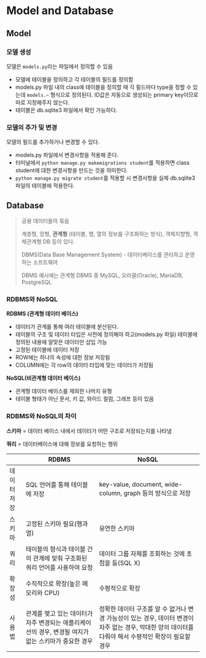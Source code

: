# Model and Database

## Model
### 모델 생성
모델은 `models.py`라는 파일에서 정의할 수 있음

- 모델에 테이블을 정의하고 각 테이블의 필드를 정의함
- models.py 파일 내의 class에 테이블을 정의할 때 각 필드마다 type을 정할 수 있는데 `models.~` 형식으로 정의된다. ID값은 자동으로 생성되는 primary key이므로 따로 지정해주지 않는다.
- 테이블은 db.sqlite3 파일에서 확인 가능하다.

### 모델의 추가 및 변경
모델의 필드를 추가하거나 변경할 수 있다.

- models.py 파일에서 변경사항을 적용해 준다.
- 터미널에서 `python manage.py makemigrations student`를 적용하면 class student에 대한 변경사항을 만드는 것을 의미한다.
- `python manage.py migrate student`를 적용할 시 변경사항을 실제 db.sqlite3 파일의 테이블에 적용한다.

## Database
> 공용 데이터들의 묶음
>
> 계층형, 망형, **관계형** (테이블, 행, 열의 정보를 구조화하는 방식), 객체지향형, 객체관계형 DB 등이 있다.
> 
> DBMS(Data Base Management System) - 데이터베이스를 관리하고 운영하는 소프트웨어
>
> DBMS 예시에는 관계형 DBMS 중 MySQL, 오라클(Oracle), MariaDB, PostgreSQL

### RDBMS와 NoSQL
**RDBMS (관계형 데이터 베이스)**
- 데이터가 관계를 통해 여러 테이블에 분산된다.
- 테이블의 구조 및 데이터 타입은 사전에 정의해야 하고(models.py 파일) 테이블에 정의된 내용에 알맞은 데이터만 삽입 가능
- 고정된 테이블에 데이터 저장
- ROW에는 하나의 속성에 대한 정보 저장됨
- COLUMN에는 각 row의 데이터 타입에 맞는 데이터가 저장됨


**NoSQL(비관계형 데이터 베이스)**
- 관계형 데이터 베이스를 제외한 나머지 유형
- 테이블 형태가 아닌 문서, 키 값, 와이드 컬럼, 그래프 등이 있음

### RDBMS와 NoSQL의 차이
**스키마** = 데이터 베이스 내에서 데이터가 어떤 구조로 저장되는지를 나타냄

**쿼리** = 데이터베이스에 대해 정보를 요청하는 행위

||RDBMS|NoSQL|
|---|---|---|
|데이터 저장|SQL 언어를 통해 테이블에 저장|key-value, document, wide-column, graph 등의 방식으로 저장|
|스키마|고정된 스키마 필요(행과 열)|유연한 스키마|
|쿼리|테이블의 형식과 테이블 간의 관계에 맞춰 구조화된 쿼리 언어를 사용하여 요청|데이터 그룹 자체를 조회하는 것에 초점을 둠(SQL X)|
|확장성|수직적으로 확장(높은 메모리와 CPU)|수평적으로 확장|
|사용법|관계를 맺고 있는 데이터가 자주 변경되는 애플리케이션의 경우, 변경될 여지가 없는 스키마가 중요한 경우|정확한 데이터 구조를 알 수 없거나 변경 가능성이 있는 경우, 데이터 변경이 자주 없는 경우, 막대한 양의 데이터를 다뤄야 해서 수평적인 확장이 필요할 경우|
